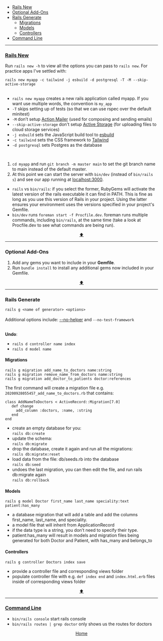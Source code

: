 - [Rails New](#rails-new)
- [Optional Add-Ons](#optional-add-ons)
- [Rails Generate](#rails-generate)
  - [Migrations](#migrations)
  - [Models](#models)
  - [Controllers](#controllers)
- [Command Line](#command-line)

---

### [Rails New](https://guides.rubyonrails.org/getting_started.html)

Run `rails new -h` to view all the options you can pass to `rails new`. For practice apps I've settled with:
<br>

```rails new myapp -c tailwind -j esbuild -d postgresql -T -M --skip-active-storage```
<br>
<br>

* `rails new myapp` creates a new rails application called myapp. If you want use multiple words, the convention is `my_app`
* `-T` skips setting up of tests (so that we can use rspec over the default minitest)
* `-M` don’t setup [Action Mailer](https://guides.rubyonrails.org/action_mailer_basics.html) (used for composing and sending emails)
* `--skip-active-storage` don't setup [Active Storage](https://edgeguides.rubyonrails.org/active_storage_overview.html) (for uploading files to cloud storage services) <br>
* `-j esbuild` sets the JavaScript build tool to [esbuild](https://esbuild.github.io/)
* `-c tailwind` sets the CSS framework to [Tailwind](https://tailwindcss.com/docs/guides/ruby-on-rails)
* `-d postgresql` sets Postgres as the database
<br>

1. `cd myapp` and run `git branch -m master main` to set the git branch name to main instead of the default master.
2. At this point we can start the server with `bin/dev` (instead of `bin/rails s`) and see our app running at [localhost:3000](http://localhost:3000/).

* `rails` vs `bin/rails`: if you select the former, RubyGems will activate the latest version of the rails executable it can find in PATH. This is fine as long as you use this version of Rails in your project. Using the latter ensures your environment uses the versions specified in your project's Gemfile.
* `bin/dev` runs `foreman start -f Procfile.dev`. foreman runs multiple commands, including `bin/rails`, at the same time (take a look at Procfile.dev to see what commands are being run).

<p align="center"><a href="#top">⬆</a></p>

---

### Optional Add-Ons

1. Add any gems you want to include in your <strong>Gemfile</strong>.
2. Run `bundle install` to install any additional gems now included in your Gemfile.

<!-- I'll be adding [Hotwire::Livereload](https://kirillplatonov.com/posts/hotwire-livereload/) which enables live reloading when files are changed without the need for a full browser refresh.

```
group :development do
  gem "hotwire-livereload"
end
```
2. We'll then need run install script `rails livereload:install`
3. Tailwind uses a [just-in-time compiler](https://v2.tailwindcss.com/docs/just-in-time-mode), so we'll need to specify an additional path for livereload to listen to for any (just-in-time) changes.

```
# config/environments/development.rb
config.hotwire_livereload.listen_paths << Rails.root.join("app/assets/builds")
``` -->
<p align="center"><a href="#top">⬆</a></p>

---

### Rails Generate
`rails g <name of generator> <options>` <br><br>
Additional options include: [--no-helper](https://www.rubyguides.com/2020/01/rails-helpers/) and `--no-test-framework`
<br><br>

<strong>Undo</strong>:
* `rails d controller name index`
* `rails d model name`

#### Migrations
```
rails g migration add_name_to_doctors name:string
rails g migration remove_name_from_doctors name:string
rails g migration add_doctor_to_patients doctor:references
```

The first command will create a migration file e.g. `20200928055457_add_name_to_doctors.rb` that contains:

```
class AddNameToDoctors < ActiveRecord::Migration[7.0]
   def change
     add_column :doctors, :name, :string
   end
end
```

* create an empty database for you: <br>
`rails db:create`
* update the schema: <br>
`rails db:migrate`
* drop the database, create it again and run all the migrations: <br>
`rails db:migrate:reset`
* load data from the file: db/seeds.rb into the database <br>
`rails db:seed`
* undoes the last migration, you can then edit the file, and run rails db:migrate again <br>
`rails db:rollback`

#### Models
`rails g model Doctor first_name last_name speciality:text patient:has_many`<br>
* a database migration that will add a table and add the columns first_name, last_name, and speciality.
* a model file that will inherit from ApplicationRecord
* if the data type is a string, you don’t need to specify their type.
* patient:has_many will result in models and migration files being generated for both Doctor and Patient, with has_many and belongs_to

#### Controllers

`rails g controller Doctors index save`
* provide a controller file and corresponding views folder
* populate controller file with e.g. `def index end` and `index.html.erb` files inside of corresponding views folder

<p align="center"><a href="#top">⬆</a></p>

---

### [Command Line](https://guides.rubyonrails.org/command_line.html)

* `bin/rails console` start rails console
* `bin/rails routes | grep doctor` only shows us the routes for doctors



<p align="center"><a href="https://github.com/adrianHards/rails-templates">Home</a></p>
